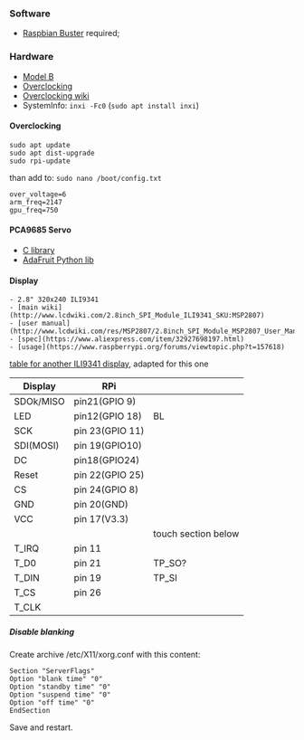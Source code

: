 

### Software
 - [Raspbian Buster](https://www.raspberrypi.org/downloads/raspbian) required;



### Hardware
 - [Model B](https://www.raspberrypi.org/products/raspberry-pi-4-model-b)
 - [Overclocking](https://www.cnx-software.com/2019/07/26/how-to-overclock-raspberry-pi-4/)
 - [Overclocking wiki](https://www.raspberrypi.org/documentation/configuration/config-txt/overclocking.md)
- SystemInfo: `inxi -Fc0` (`sudo apt install inxi`)

#### Overclocking
```
sudo apt update
sudo apt dist-upgrade
sudo rpi-update
```

than add to: `sudo nano /boot/config.txt`

```
over_voltage=6
arm_freq=2147
gpu_freq=750
```

#### PCA9685 Servo
- [C library](https://github.com/Reinbert/pca9685)
- [AdaFruit Python lib](https://learn.adafruit.com/16-channel-pwm-servo-driver/python-circuitpython)

#### Display
	
	- 2.8" 320x240 ILI9341 
	- [main wiki] (http://www.lcdwiki.com/2.8inch_SPI_Module_ILI9341_SKU:MSP2807)
	- [user manual](http://www.lcdwiki.com/res/MSP2807/2.8inch_SPI_Module_MSP2807_User_Manual_EN.pdf)
	- [spec](https://www.aliexpress.com/item/32927698197.html)
	- [usage](https://www.raspberrypi.org/forums/viewtopic.php?t=157618)


[table for another ILI9341 display](https://sudomod.com/forum/viewtopic.php?t=2312), adapted for this one

| Display | RPi |  |
|---|---|---|
| SDOk/MISO | pin21(GPIO 9) |  |
| LED | pin12(GPIO 18) | BL |
| SCK | pin 23(GPIO 11) |  |
| SDI(MOSI) | pin 19(GPIO10) |  |
| DC | pin18(GPIO24) |  |
| Reset | pin 22(GPIO 25) |  |
| CS | pin 24(GPIO 8) |  |
| GND | pin 20(GND) |  |
| VCC  | pin 17(V3.3) |  |
|  |  | touch section below |
| T_IRQ | pin 11 |  |
| T_D0 | pin 21 | TP_SO? |
| T_DIN | pin 19 | TP_SI |
| T_CS | pin 26 |  |
| T_CLK |   |  |

##### Disable blanking
Create archive /etc/X11/xorg.conf with this content:

```
Section "ServerFlags"
Option "blank time" "0"
Option "standby time" "0"
Option "suspend time" "0"
Option "off time" "0"
EndSection
```
 

Save and restart.

